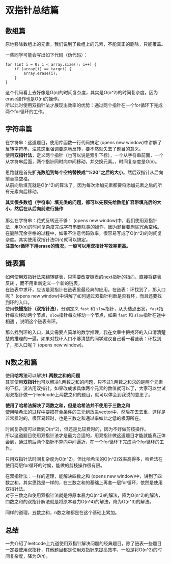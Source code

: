 # 双指针总结篇
## 数组篇
原地移除数组上的元素，我们说到了数组上的元素，不能真正的删除，只能覆盖。<br>

一些同学可能会写出如下代码（伪代码）：<br>
```
for (int i = 0; i < array.size(); i++) {
    if (array[i] == target) {
        array.erase(i);
    }
}
```
这个代码看上去好像是O(n)的时间复杂度，其实是O(n^2)的时间复杂度，因为erase操作也是O(n)的操作。 <br>
所以此时使用双指针法才展现出效率的优势：通过两个指针在一个for循环下完成两个for循环的工作。<br>

## 字符串篇
在字符串：这道题目，使用库函数一行代码搞定 (opens new window)中讲解了反转字符串，注意这里强调要原地反转，要不然就失去了题目的意义。<br>
使用**双指针法**，定义两个指针（也可以说是索引下标），一个从字符串前面，一个从字符串后面，两个指针同时向中间移动，并交换元素。，时间复杂度是O(n)。<br>

思路就是首先**扩充数组到每个空格替换成"%20"之后的大小**。然后双指针从后向前替换空格。<br>
从前向后填充就是O(n^2)的算法了，因为每次添加元素都要将添加元素之后的所有元素向后移动。<br>

**其实很多数组（字符串）填充类的问题，都可以先预先给数组扩容带填充后的大小，然后在从后向前进行操作** <br>
<br>
那么在字符串：花式反转还不够！ (opens new window)中，我们使用双指针法，用O(n)的时间复杂度完成字符串删除类的操作，因为题目要删除冗余空格。<br>
在删除冗余空格的过程中，如果不注意代码效率，很容易写成了O(n^2)的时间复杂度。其实使用双指针法O(n)就可以搞定。<br>
**注意for循环下用erase的情况，一般可以用双指针写效率更高。**

## 链表篇
如何使用双指针法来翻转链表，只需要改变链表的next指针的指向，直接将链表反转 ，而不用重新定义一个新的链表。<br>
在链表中求环，应该是双指针在链表里最经典的应用，在链表：环找到了，那入口呢？ (opens new window)中讲解了如何通过双指针判断是否有环，而且还要找到环的入口。<br>
使用**快慢指针（双指针法）**，分别定义 `fast` 和 `slow`指针，从头结点出发，`fast`指针每次移动两个节点，`slow`指针每次移动一个节点，如果 `fast` 和 `slow`指针在途中相遇 ，说明这个链表有环。

那么找到环的入口，其实需要点简单的数学推理，我在文章中把找环的入口清清楚楚的推理的一遍，如果对找环入口不够清楚的同学建议自己看一看链表：环找到了，那入口呢？ (opens new window)。

## N数之和篇

使用**哈希法**可以解决**1.两数之和的问题**<br>
其实使用**双指针**也可以解决1.两数之和的问题，只不过1.两数之和求的是两个元素的下标，没法用双指针，如果改成求具体两个元素的数值就可以了，大家可以尝试用双指针做一个leetcode上两数之和的题目，就可以体会到我说的意思了。<br>

**使用了哈希法解决了两数之和，但是哈希法并不使用于三数之和**<br>
使用哈希法的过程中要把符合条件的三元组放进vector中，然后在去去重，这样是非常费时的，很容易超时，也是三数之和通过率如此之低的根源所在。<br>

时间复杂度可以做到O(n^2)，但还是比较费时的，因为不好做剪枝操作。<br>
所以这道题目使用双指针法才是最为合适的，用双指针做这道题目才能就能真正体会到，通过前后两个指针不算向中间逼近，在一个for循环下完成两个for循环的工作。<br>

只用双指针法时间复杂度为O(n^2)，但比哈希法的O(n^2)效率高得多，哈希法在使用两层for循环的时候，能做的剪枝操作很有限。<br>

在双指针法：一样的道理，能解决四数之和 (opens new window)中，讲到了四数之和，其实思路是一样的，在三数之和的基础上再套一层for循环，依然是使用双指针法。<br>
对于三数之和使用双指针法就是将原本暴力O(n^3)的解法，降为O(n^2)的解法，四数之和的双指针解法就是将原本暴力O(n^4)的解法，降为O(n^3)的解法。

同样的道理，五数之和，n数之和都是在这个基础上累加。

## 总结
一共介绍了leetcode上九道使用双指针解决问题的经典题目，除了链表一些题目一定要使用双指针，其他题目都是使用双指针来提高效率，一般是将O(n^2)的时间复杂度，降为$O(n)$。<br>
